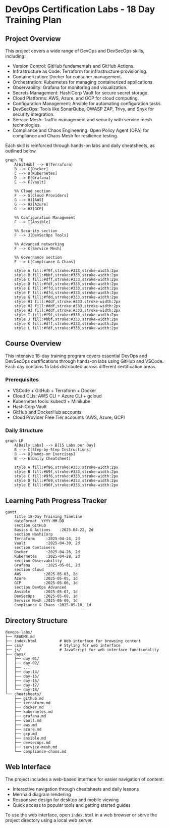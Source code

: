 # DevOps Certification Labs - 18 Day Training Plan

## Project Overview
This project covers a wide range of DevOps and DevSecOps skills, including:

- Version Control: GitHub fundamentals and GitHub Actions.
- Infrastructure as Code: Terraform for infrastructure provisioning.
- Containerization: Docker for container management.
- Orchestration: Kubernetes for managing containerized applications.
- Observability: Grafana for monitoring and visualization.
- Secrets Management: HashiCorp Vault for secure secret storage.
- Cloud Platforms: AWS, Azure, and GCP for cloud computing.
- Configuration Management: Ansible for automating configuration tasks.
- DevSecOps: Tools like SonarQube, OWASP ZAP, Trivy, and Snyk for security integration.
- Service Mesh: Traffic management and security with service mesh technologies.
- Compliance and Chaos Engineering: Open Policy Agent (OPA) for compliance and Chaos Mesh for resilience testing.

Each skill is reinforced through hands-on labs and daily cheatsheets, as outlined below.

```mermaid
graph TD
    A[GitHub] --> B[Terraform]
    B --> C[Docker]
    C --> D[Kubernetes]
    D --> E[Grafana]
    E --> F[Vault]
    
    %% Cloud section
    F --> G[Cloud Providers]
    G --> H1[AWS]
    G --> H2[Azure]
    G --> H3[GCP]
    
    %% Configuration Management
    F --> I[Ansible]
    
    %% Security section
    F --> J[DevSecOps Tools]
    
    %% Advanced networking
    F --> K[Service Mesh]
    
    %% Governance section
    F --> L[Compliance & Chaos]

    style A fill:#f9f,stroke:#333,stroke-width:2px
    style B fill:#bbf,stroke:#333,stroke-width:2px
    style C fill:#dff,stroke:#333,stroke-width:2px
    style D fill:#fdf,stroke:#333,stroke-width:2px
    style E fill:#ffd,stroke:#333,stroke-width:2px
    style F fill:#dfd,stroke:#333,stroke-width:2px
    style G fill:#fdd,stroke:#333,stroke-width:2px
    style H1 fill:#ddf,stroke:#333,stroke-width:2px
    style H2 fill:#ddf,stroke:#333,stroke-width:2px
    style H3 fill:#ddf,stroke:#333,stroke-width:2px
    style I fill:#f9f,stroke:#333,stroke-width:2px
    style J fill:#bbf,stroke:#333,stroke-width:2px
    style K fill:#dff,stroke:#333,stroke-width:2px
    style L fill:#fdf,stroke:#333,stroke-width:2px
```

## Course Overview
This intensive 18-day training program covers essential DevOps and DevSecOps certifications through hands-on labs using GitHub and VSCode. Each day contains 15 labs distributed across different certification areas.

### Prerequisites
- VSCode + GitHub + Terraform + Docker
- Cloud CLIs: AWS CLI + Azure CLI + gcloud
- Kubernetes tools: kubectl + Minikube
- HashiCorp Vault
- GitHub and DockerHub accounts
- Cloud Provider Free Tier accounts (AWS, Azure, GCP)

### Daily Structure
```mermaid
graph LR
    A[Daily Labs] --> B[15 Labs per Day]
    B --> C[Step-by-Step Instructions]
    B --> D[Hands-on Exercises]
    B --> E[Daily Cheatsheet]
    
    style A fill:#f96,stroke:#333,stroke-width:2px
    style B fill:#69f,stroke:#333,stroke-width:2px
    style C fill:#9f6,stroke:#333,stroke-width:2px
    style D fill:#f69,stroke:#333,stroke-width:2px
    style E fill:#96f,stroke:#333,stroke-width:2px
```

## Learning Path Progress Tracker
```mermaid
gantt
    title 18-Day Training Timeline
    dateFormat  YYYY-MM-DD
    section GitHub
    Basics & Actions    :2025-04-22, 2d
    section HashiCorp
    Terraform     :2025-04-24, 2d
    Vault         :2025-04-30, 2d
    section Containers
    Docker        :2025-04-26, 2d
    Kubernetes    :2025-04-28, 2d
    section Observability
    Grafana       :2025-05-01, 2d
    section Cloud
    AWS          :2025-05-03, 2d
    Azure        :2025-05-05, 1d
    GCP          :2025-05-06, 1d
    section DevOps Advanced
    Ansible      :2025-05-07, 1d
    DevSecOps    :2025-05-08, 1d
    Service Mesh :2025-05-09, 1d
    Compliance & Chaos :2025-05-10, 1d
```

## Directory Structure
```
devops-labs/
├── README.md
├── index.html          # Web interface for browsing content
├── css/                # Styling for web interface
├── js/                 # JavaScript for web interface functionality
├── days/
│   ├── day-01/
│   ├── day-02/
│   ├── ...
│   ├── day-14/
│   ├── day-15/
│   ├── day-16/
│   ├── day-17/
│   └── day-18/
└── cheatsheets/
    ├── github.md
    ├── terraform.md
    ├── docker.md
    ├── kubernetes.md
    ├── grafana.md
    ├── vault.md
    ├── aws.md
    ├── azure.md
    ├── gcp.md
    ├── ansible.md
    ├── devsecops.md
    ├── service-mesh.md
    └── compliance-chaos.md
```

## Web Interface
The project includes a web-based interface for easier navigation of content:
- Interactive navigation through cheatsheets and daily lessons
- Mermaid diagram rendering
- Responsive design for desktop and mobile viewing
- Quick access to popular tools and getting started guides

To use the web interface, open `index.html` in a web browser or serve the project directory using a local web server.
